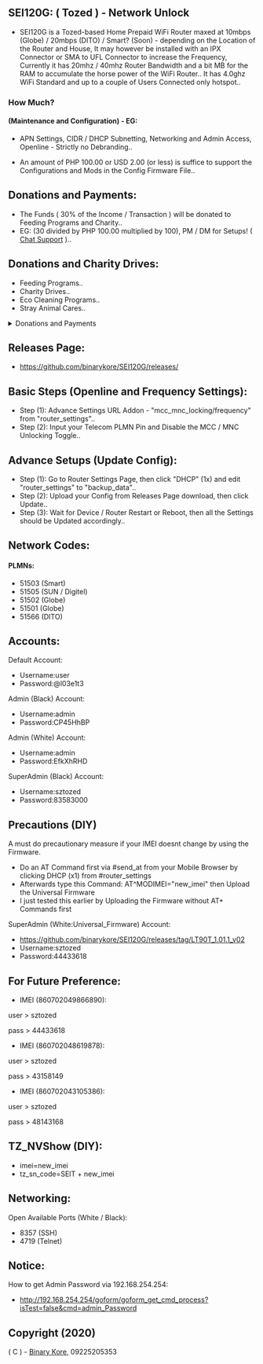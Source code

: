 ## SEI120G: ( Tozed ) - Network Unlock

* SEI120G is a Tozed-based Home Prepaid WiFi Router maxed at 10mbps (Globe) / 20mbps (DITO) / Smart? (Soon) - depending on the Location of the Router and House, It may however be installed with an IPX Connector or SMA to UFL Connector to increase the Frequency, Currently it has 20mhz / 40mhz Router Bandwidth and a bit MB for the RAM to accumulate the horse power of the WiFi Router.. It has 4.0ghz WiFi Standard and up to a couple of Users Connected only hotspot..

### How Much?
#### (Maintenance and Configuration) - EG:

* APN Settings, CIDR / DHCP Subnetting, Networking and Admin Access, Openline - Strictly no Debranding..

* An amount of PHP 100.00 or USD 2.00 (or less) is suffice to support the Configurations and Mods in the Config Firmware File..

## Donations and Payments:

* The Funds ( 30% of the Income / Transaction ) will be donated to Feeding Programs and Charity..
* EG: (30 divided by PHP 100.00 multiplied by 100), PM / DM for Setups! ( [Chat Support](https://m.me/binarymako) )..

## Donations and Charity Drives:

* Feeding Programs..
* Charity Drives..
* Eco Cleaning Programs..
* Stray Animal Cares..

<details>
<summary>Donations and Payments</summary>
<p>
  <code>E-Wallet - Send Money</code>
  <br/>
  <br/>
  <code>Send Money: 09225205353 (GCash)</code>
  <br/>
  <code>Send Money: 09225205353 (Maya, soon)</code>
  <br/>
  <code>Send Money: 09225205353 (Coins PH)</code>
  <br/>
  <code>Send Money: 09225205353 (Palawan Pay)</code>
  <br/>
  <br/>
  <code>E-Wallet - Remittance</code>
  <br/>
  <br/>
  <code>Remittance: 09225205353 (7/11 > GCash / Coins PH / Maya, soon)</code>
  <br/>
  <code>Remittance: 09225205353 (Palawan > GCash / Coins PH / Maya, soon)</code>
  <br/>
  <code>Remittance: 09225205353 (Cebuana > GCash / Coins PH / Maya, soon)</code>
  <br/>
  <code>Remittance: 09225205353 (MLhuillier > GCash / Coins PH / Maya, soon)</code>
</p>
<br/>
<p>
  <code>QR Code (GCash):</code>
</p>
<p>
  <img src="https://cdn.snowkel.us/image/redirect/gcash"></img>
</p>
<p>
	<code>Paypal Payments:</code>
</p>
<p>
	<a href="https://paypal.me/binarymako" rel="noreferrer noopener" target="_blank">Paypal: @binarymako</a>
</p>
</details>

## Releases Page:

* https://github.com/binarykore/SEI120G/releases/

## Basic Steps (Openline and Frequency Settings):

* Step (1): Advance Settings URL Addon - "mcc_mnc_locking/frequency" from "router_settings"..
* Step (2): Input your Telecom PLMN Pin and Disable the MCC / MNC Unlocking Toggle..

## Advance Setups (Update Config):

* Step (1): Go to Router Settings Page, then click "DHCP" (1x) and edit "router_settings" to "backup_data"..
* Step (2): Upload your Config from Releases Page download, then click Update..
* Step (3): Wait for Device / Router Restart or Reboot, then all the Settings should be Updated accordingly..

## Network Codes:

#### PLMNs:
* 51503 (Smart)
* 51505 (SUN / Digitel)
* 51502 (Globe)
* 51501 (Globe)
* 51566 (DITO)

## Accounts:

Default Account:
* Username:user
* Password:@l03e1t3

Admin (Black) Account:
* Username:admin
* Password:CP45HhBP

Admin (White) Account:
* Username:admin
* Password:EfkXhRHD

SuperAdmin (Black) Account:
* Username:sztozed
* Password:83583000

## Precautions (DIY)
A must do precautionary measure if your IMEI doesnt change by using the Firmware.
* Do an AT Command first via #send_at from your Mobile Browser by clicking DHCP (x1) from #router_settings
* Afterwards type this Command: AT^MODIMEI="new_imei" then Upload the Universal Firmware
* I just tested this earlier by Uploading the Firmware without AT+ Commands first

SuperAdmin (White:Universal_Firmware) Account:
* https://github.com/binarykore/SEI120G/releases/tag/LT90T_1.01.1_v02
* Username:sztozed
* Password:44433618

## For Future Preference:

* IMEI (860702049866890):

user > sztozed

pass > 44433618

* IMEI (860702048619878):

user > sztozed

pass > 43158149

* IMEI (860702043105386):

user > sztozed

pass > 48143168

## TZ_NVShow (DIY):
* imei=new_imei
* tz_sn_code=SEIT + new_imei

## Networking:

Open Available Ports (White / Black):
* 8357 (SSH)
* 4719 (Telnet)

## Notice:

How to get Admin Password via 192.168.254.254:
* http://192.168.254.254/goform/goform_get_cmd_process?isTest=false&cmd=admin_Password

## Copyright (2020)

( C ) - [Binary Kore](https://github.com/binarykore), 09225205353
